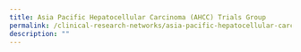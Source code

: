 ```yaml
---
title: Asia Pacific Hepatocellular Carcinoma (AHCC) Trials Group
permalink: /clinical-research-networks/asia-pacific-hepatocellular-carcinoma-ahcc-trials-group/
description: ""
---
```

